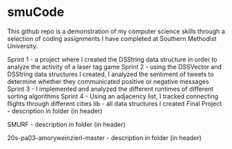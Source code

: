 # smuCode
This github repo is a demonstration of my computer science skills through a selection of coding assignments I have completed at Southern Methodist University. 

Sprint 1 - a project where I created the DSString data structure in order to analyze the activity of a laser tag game
Sprint 2 - using the DSSVector and DSString data structures I created, I analyzed the sentiment of tweets to determine whether they                  communicated positive or negative messages
Sprint 3 - I implemented and analyzed the different runtimes of different sorting algorithms
Sprint 4 - Using an adjacency list, I tracked connecting flights through different cities
lib - all data structures I created
Final Project - description in folder (in header)

SMURF - description in folder (in header)

20s-pa03-amoryweinzierl-master - description in folder (in header)
